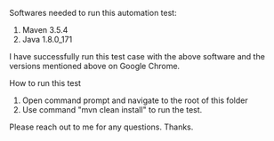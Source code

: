 
Softwares needed to run this automation test:

1. Maven 3.5.4
2. Java 1.8.0_171

I have successfully run this test case with the above software and the versions mentioned above on Google Chrome.


How to run this test

1. Open command prompt and navigate to the root of this folder
2. Use command "mvn clean install" to run the test. 

Please reach out to me for any questions. Thanks.